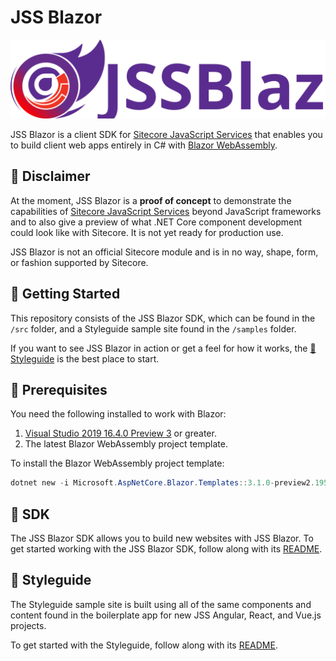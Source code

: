 # JSS Blazor

![JSS Blazor](assets/jss-blazor-banner.svg)

JSS Blazor is a client SDK for [Sitecore JavaScript Services][1] that enables
you to build client web apps entirely in C# with [Blazor WebAssembly][2].

## 🚨 Disclaimer

At the moment, JSS Blazor is a **proof of concept** to demonstrate the
capabilities of [Sitecore JavaScript Services][1] beyond JavaScript frameworks
and to also give a preview of what .NET Core component development could look
like with Sitecore. It is not yet ready for production use.

JSS Blazor is not an official Sitecore module and is in no way, shape, form, or
fashion supported by Sitecore.

## 🚀 Getting Started

This repository consists of the JSS Blazor SDK, which can be found in the `/src`
folder, and a Styleguide sample site found in the `/samples` folder.

If you want to see JSS Blazor in action or get a feel for how it works, the
[🎨 Styleguide](#-styleguide) is the best place to start.

## 💼 Prerequisites

You need the following installed to work with Blazor:

1. [Visual Studio 2019 16.4.0 Preview 3][2] or greater.
2. The latest Blazor WebAssembly project template.

To install the Blazor WebAssembly project template:

```powershell
dotnet new -i Microsoft.AspNetCore.Blazor.Templates::3.1.0-preview2.19528.8
```

## 🔧 SDK

The JSS Blazor SDK allows you to build new websites with JSS Blazor. To get
started working with the JSS Blazor SDK, follow along with its [README][4].

## 🎨 Styleguide

The Styleguide sample site is built using all of the same components and content
found in the boilerplate app for new JSS Angular, React, and Vue.js projects.

To get started with the Styleguide, follow along with its [README][5].

[1]: https://jss.sitecore.com
[2]: https://docs.microsoft.com/en-us/aspnet/core/blazor/hosting-models?view=aspnetcore-3.1#blazor-webassembly
[3]: https://visualstudio.microsoft.com/vs/preview/
[4]: /src/README.md
[5]: /samples/Styleguide/README.md
